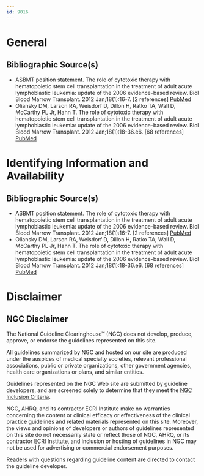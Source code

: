 ```yaml
---
id: 9016
---
```


# General

## Bibliographic Source(s)

- ASBMT position statement. The role of cytotoxic therapy with hematopoietic stem cell transplantation in the treatment of adult acute lymphoblastic leukemia: update of the 2006 evidence-based review. Biol Blood Marrow Transplant. 2012 Jan;18(1):16-7. [2 references] [ PubMed ](http://www.ncbi.nlm.nih.gov/entrez/query.fcgi?cmd=Retrieve&db=pubmed&dopt=Abstract&list_uids=21963620)
- Oliansky DM, Larson RA, Weisdorf D, Dillon H, Ratko TA, Wall D, McCarthy PL Jr, Hahn T. The role of cytotoxic therapy with hematopoietic stem cell transplantation in the treatment of adult acute lymphoblastic leukemia: update of the 2006 evidence-based review. Biol Blood Marrow Transplant. 2012 Jan;18(1):18-36.e6. [68 references] [ PubMed ](http://www.ncbi.nlm.nih.gov/entrez/query.fcgi?cmd=Retrieve&db=pubmed&dopt=Abstract&list_uids=21803017)

# Identifying Information and Availability

## Bibliographic Source(s)

- ASBMT position statement. The role of cytotoxic therapy with hematopoietic stem cell transplantation in the treatment of adult acute lymphoblastic leukemia: update of the 2006 evidence-based review. Biol Blood Marrow Transplant. 2012 Jan;18(1):16-7. [2 references] [ PubMed ](http://www.ncbi.nlm.nih.gov/entrez/query.fcgi?cmd=Retrieve&db=pubmed&dopt=Abstract&list_uids=21963620)
- Oliansky DM, Larson RA, Weisdorf D, Dillon H, Ratko TA, Wall D, McCarthy PL Jr, Hahn T. The role of cytotoxic therapy with hematopoietic stem cell transplantation in the treatment of adult acute lymphoblastic leukemia: update of the 2006 evidence-based review. Biol Blood Marrow Transplant. 2012 Jan;18(1):18-36.e6. [68 references] [ PubMed ](http://www.ncbi.nlm.nih.gov/entrez/query.fcgi?cmd=Retrieve&db=pubmed&dopt=Abstract&list_uids=21803017)

# Disclaimer

## NGC Disclaimer

The National Guideline Clearinghouse™ (NGC) does not develop, produce, approve, or endorse the guidelines represented on this site.

All guidelines summarized by NGC and hosted on our site are produced under the auspices of medical specialty societies, relevant professional associations, public or private organizations, other government agencies, health care organizations or plans, and similar entities.

Guidelines represented on the NGC Web site are submitted by guideline developers, and are screened solely to determine that they meet the [NGC Inclusion Criteria](/help-and-about/summaries/inclusion-criteria).

NGC, AHRQ, and its contractor ECRI Institute make no warranties concerning the content or clinical efficacy or effectiveness of the clinical practice guidelines and related materials represented on this site. Moreover, the views and opinions of developers or authors of guidelines represented on this site do not necessarily state or reflect those of NGC, AHRQ, or its contractor ECRI Institute, and inclusion or hosting of guidelines in NGC may not be used for advertising or commercial endorsement purposes.

Readers with questions regarding guideline content are directed to contact the guideline developer.

